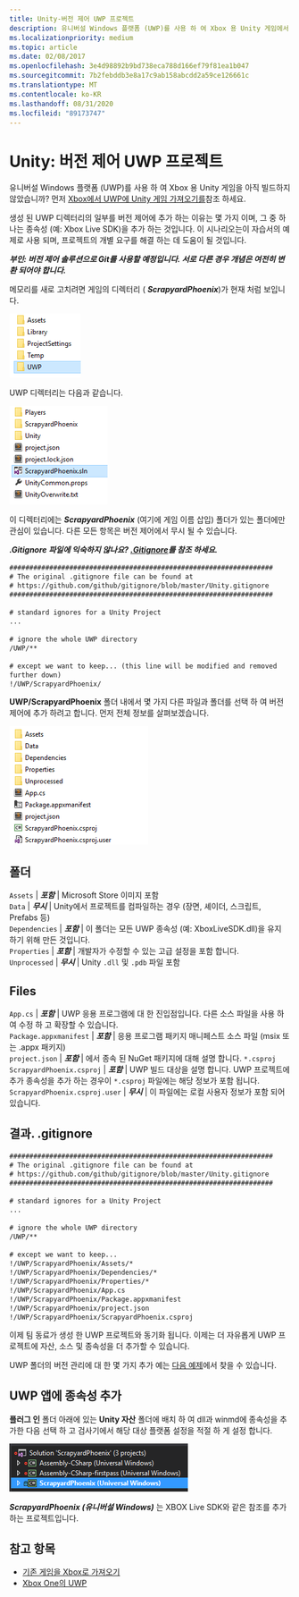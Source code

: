 ```yaml
---
title: Unity-버전 제어 UWP 프로젝트
description: 유니버설 Windows 플랫폼 (UWP)를 사용 하 여 Xbox 용 Unity 게임에서 버전 제어를 사용 하는 방법에 대해 알아봅니다.
ms.localizationpriority: medium
ms.topic: article
ms.date: 02/08/2017
ms.openlocfilehash: 3e4d98892b9bd738eca788d166ef79f81ea1b047
ms.sourcegitcommit: 7b2febddb3e8a17c9ab158abcdd2a59ce126661c
ms.translationtype: MT
ms.contentlocale: ko-KR
ms.lasthandoff: 08/31/2020
ms.locfileid: "89173747"
---
```

# <a name="unity-version-control-your-uwp-project"></a>Unity: 버전 제어 UWP 프로젝트

유니버설 Windows 플랫폼 (UWP)를 사용 하 여 Xbox 용 Unity 게임을 아직 빌드하지 않았습니까?  먼저 [Xbox에서 UWP에 Unity 게임 가져오기를](development-lanes-unity.md)참조 하세요.

생성 된 UWP 디렉터리의 일부를 버전 제어에 추가 하는 이유는 몇 가지 이며, 그 중 하나는 종속성 (예: Xbox Live SDK)을 추가 하는 것입니다.  이 시나리오는이 자습서의 예제로 사용 되며, 프로젝트의 개별 요구를 해결 하는 데 도움이 될 것입니다.

***부인: 버전 제어 솔루션으로 Git를 사용할 예정입니다.  서로 다른 경우 개념은 여전히 변환 되어야 합니다.***

메모리를 새로 고치려면 게임의 디렉터리 ( ***ScrapyardPhoenix***)가 현재 처럼 보입니다.

![빌드 대상 폴더](images/build-destination.png)

UWP 디렉터리는 다음과 같습니다.

![UWP VS 솔루션](images/uwp-vs-solution.png)

이 디렉터리에는 ***ScrapyardPhoenix*** (여기에 게임 이름 삽입) 폴더가 있는 폴더에만 관심이 있습니다.  다른 모든 항목은 버전 제어에서 무시 될 수 있습니다.

***.Gitignore 파일에 익숙하지 않나요?  [.Gitignore](https://git-scm.com/docs/gitignore)를 참조 하세요.***

    ##################################################################
    # The original .gitignore file can be found at
    # https://github.com/github/gitignore/blob/master/Unity.gitignore
    ##################################################################

    # standard ignores for a Unity Project
    ...

    # ignore the whole UWP directory
    /UWP/**

    # except we want to keep... (this line will be modified and removed further down)
    !/UWP/ScrapyardPhoenix/

**UWP/ScrapyardPhoenix** 폴더 내에서 몇 가지 다른 파일과 폴더를 선택 하 여 버전 제어에 추가 하려고 합니다.  먼저 전체 정보를 살펴보겠습니다.

![UWP 빌드 디렉터리](images/uwp-build-directory.png)  

## <a name="folders"></a>폴더  

`Assets` | ***포함*** | Microsoft Store 이미지 포함  
`Data`   | ***무시*** | Unity에서 프로젝트를 컴파일하는 경우 (장면, 셰이더, 스크립트, Prefabs 등)  
`Dependencies` | ***포함*** | 이 폴더는 모든 UWP 종속성 (예: XboxLiveSDK.dll)을 유지 하기 위해 만든 것입니다.  
`Properties` | ***포함*** | 개발자가 수정할 수 있는 고급 설정을 포함 합니다.  
`Unprocessed` | ***무시*** | Unity `.dll` 및 `.pdb` 파일 포함  

## <a name="files"></a>Files  

`App.cs` | ***포함*** | UWP 응용 프로그램에 대 한 진입점입니다. 다른 소스 파일을 사용 하 여 수정 하 고 확장할 수 있습니다.  
`Package.appxmanifest` | ***포함*** | 응용 프로그램 패키지 매니페스트 소스 파일 (msix 또는 .appx 패키지)  
`project.json` | ***포함*** | 에서 종속 된 NuGet 패키지에 대해 설명 합니다. `*.csproj`  
`ScrapyardPhoenix.csproj` | ***포함*** | UWP 빌드 대상을 설명 합니다. UWP 프로젝트에 추가 종속성을 추가 하는 경우이 `*.csproj` 파일에는 해당 정보가 포함 됩니다.  
`ScrapyardPhoenix.csproj.user` | ***무시*** | 이 파일에는 로컬 사용자 정보가 포함 되어 있습니다.

## <a name="resulting-gitignore"></a>결과. .gitignore

    ##################################################################
    # The original .gitignore file can be found at
    # https://github.com/github/gitignore/blob/master/Unity.gitignore
    ##################################################################

    # standard ignores for a Unity Project
    ...

    # ignore the whole UWP directory
    /UWP/**

    # except we want to keep...
    !/UWP/ScrapyardPhoenix/Assets/*
    !/UWP/ScrapyardPhoenix/Dependencies/*
    !/UWP/ScrapyardPhoenix/Properties/*
    !/UWP/ScrapyardPhoenix/App.cs
    !/UWP/ScrapyardPhoenix/Package.appxmanifest
    !/UWP/ScrapyardPhoenix/project.json
    !/UWP/ScrapyardPhoenix/ScrapyardPhoenix.csproj

이제 팀 동료가 생성 한 UWP 프로젝트와 동기화 됩니다. 이제는 더 자유롭게 UWP 프로젝트에 자산, 소스 및 종속성을 더 추가할 수 있습니다.

UWP 폴더의 버전 관리에 대 한 몇 가지 추가 예는 [다음 예제](https://bitbucket.org/Unity-Technologies/windowsstoreappssamples/overview)에서 찾을 수 있습니다.

## <a name="adding-dependencies-to-your-uwp-app"></a>UWP 앱에 종속성 추가

**플러그 인** 폴더 아래에 있는 **Unity 자산** 폴더에 배치 하 여 dll과 winmd에 종속성을 추가한 다음 선택 하 고 검사기에서 해당 대상 플랫폼 설정을 적절 하 게 설정 합니다.

![UWP 솔루션](images/uwp-solution.PNG)

***ScrapyardPhoenix (유니버설 Windows)*** 는 XBOX Live SDK와 같은 참조를 추가 하는 프로젝트입니다.

## <a name="see-also"></a>참고 항목
- [기존 게임을 Xbox로 가져오기](development-lanes-landing.md)
- [Xbox One의 UWP](index.md)
